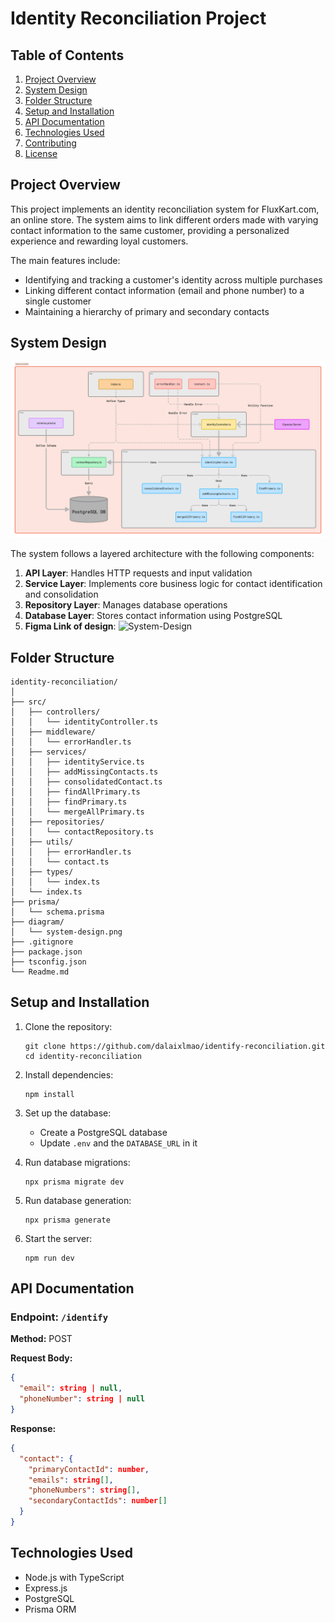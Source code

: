 # Identity Reconciliation Project

## Table of Contents
1. [Project Overview](#project-overview)
2. [System Design](#system-design)
3. [Folder Structure](#folder-structure)
4. [Setup and Installation](#setup-and-installation)
5. [API Documentation](#api-documentation)
6. [Technologies Used](#technologies-used)
7. [Contributing](#contributing)
8. [License](#license)

## Project Overview

This project implements an identity reconciliation system for FluxKart.com, an online store. The system aims to link different orders made with varying contact information to the same customer, providing a personalized experience and rewarding loyal customers.

The main features include:
- Identifying and tracking a customer's identity across multiple purchases
- Linking different contact information (email and phone number) to a single customer
- Maintaining a hierarchy of primary and secondary contacts

## System Design

![System Design Diagram](./diagram/system-design.svg)

The system follows a layered architecture with the following components:

1. **API Layer**: Handles HTTP requests and input validation
2. **Service Layer**: Implements core business logic for contact identification and consolidation
3. **Repository Layer**: Manages database operations
4. **Database Layer**: Stores contact information using PostgreSQL
5. **Figma Link of design**: ![System-Design](https://www.figma.com/board/zumY9DnxbQBsH9nwL9pRXW/Identity-Reconciliation?node-id=0-1&t=uGeuAEgA58XGkDy9-1)

## Folder Structure

```
identity-reconciliation/
│
├── src/
│   ├── controllers/
│   │   └── identityController.ts
│   ├── middleware/
│   │   └── errorHandler.ts
│   ├── services/
│   │   ├── identityService.ts
│   │   ├── addMissingContacts.ts
│   │   ├── consolidatedContact.ts
│   │   ├── findAllPrimary.ts
│   │   ├── findPrimary.ts
│   │   └── mergeAllPrimary.ts
│   ├── repositories/
│   │   └── contactRepository.ts
│   ├── utils/
│   │   ├── errorHandler.ts
│   │   └── contact.ts
│   ├── types/
│   │   └── index.ts
│   └── index.ts
├── prisma/
│   └── schema.prisma
├── diagram/
│   └── system-design.png
├── .gitignore
├── package.json
├── tsconfig.json
└── Readme.md
```

## Setup and Installation

1. Clone the repository:
   ```
   git clone https://github.com/dalaixlmao/identify-reconciliation.git
   cd identity-reconciliation
   ```

2. Install dependencies:
   ```
   npm install
   ```

3. Set up the database:
   - Create a PostgreSQL database
   - Update `.env` and the `DATABASE_URL` in it

4. Run database migrations:
   ```
   npx prisma migrate dev
   ```

5. Run database generation:
   ```
   npx prisma generate
   ```

6. Start the server:
   ```
   npm run dev
   ```

## API Documentation

### Endpoint: `/identify`

**Method:** POST

**Request Body:**
```json
{
  "email": string | null,
  "phoneNumber": string | null
}
```

**Response:**
```json
{
  "contact": {
    "primaryContactId": number,
    "emails": string[],
    "phoneNumbers": string[],
    "secondaryContactIds": number[]
  }
}
```

## Technologies Used

- Node.js with TypeScript
- Express.js
- PostgreSQL
- Prisma ORM
